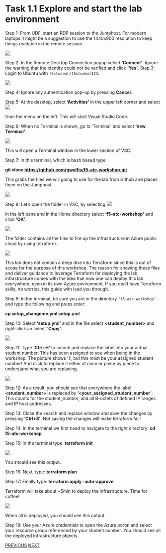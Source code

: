 # Task 1.1 Explore and start the lab environment

Step 1: From UDF, start an RDP session to the Jumphost. For modern laptops it might be a suggestion to use the 1440x900 resolution to keep things readable in the remote session.

![](../png/module1/task1_1_p1.png)

    
Step 2: In the Remote Desktop Connection popup select **‘Connect’**. Ignore the warning that the identity could not be verified and click **‘Yes’**.
Step 3: Login to Ubuntu with ``f5student/f5student123``.

![](../png/module1/task1_1_p2.png)

Step 4: Ignore any authentication pop-up by pressing **Cancel**.

Step 5: At the desktop, select **‘Activities’** in the upper left corner and select ![](../png/module1/task1_1_p3.png)

from the menu on the left. This will start Visual Studio Code.

Step 6: When no Terminal is shown, go to ‘Terminal’ and select **‘new Terminal’**.
 
![](../png/module1/task1_1_p4.png)

This will open a Terminal window in the lower section of VSC.

Step 7: In this terminal, which is bash based type: 

**git clone https://github.com/gwolfis/f5-atc-workshop.git**

This grabs the files we will going to use for the lab from Github and places them on the Jumphost.

![](../png/module1/task1_1_p5.png)

Step 8: Let’s open the folder in VSC, by selecting ![](../png/module1/task1_1_p6.png)

in the left pane and in the Home directory select **‘f5-atc-workshop’** and click **‘OK’**.

![](../png/module1/task1_1_p7.png)

The folder contains all the files to fire up the infrastructure in Azure public cloud by using terraform.

![](../png/module1/task1_1_p8.png)

This lab does not contain a deep dive into Terraform since this is out of scope for the purpose of this workshop. The reason for showing these files and deliver guidance to leverage Terraform for deploying the lab infrastructure comes with the idea that now one can deploy this lab everywhere, even in its own Azure environment.
If you don’t have Terraform skills, no worries, this guide with lead you through.

Step 9: In the terminal, be sure you are in the directory ``‘f5-atc-workshop’`` and type the following and press enter:

**cp setup_changeme.yml setup.yml**

Step 10: Select **‘setup.yml’** and in the file select **<student_number>** and right-click an select **‘Copy’**.

![](../png/module1/task1_1_p9.png)

Step 11: Type **‘Ctrl+H’** to search and replace the label into your actual student number. This has been assigned to you when being in the workshop. The picture shows ‘1’, but this most be your assigned student number! And click to replace it either at once or piece by piece to understand what you are replacing.
 
![](../png/module1/task1_1_p10.png)

Step 12: As a result, you should see that everywhere the label **<student_number>** is replaced by **‘<your_assigned_student_number’**. This counts for the student_number, and all B-octets of defined IP ranges and IP host addresses.

Step 13: Close the search and replace window and save the changes by pressing **‘Ctrl+S’**. Not saving the changes will make terraform fail!

Step 14: In the terminal we first need to navigate to the right directory: **cd f5-atc-workshop**

Step 15: In the terminal type: **terraform init**
 
![](../png/module1/task1_1_p11.png)

You should see this output.

Step 16: Next, type: **terraform plan**

Step 17: Finally type: **terraform apply -auto-approve**

Terraform will take about ~5min to deploy the infrastructure. Time for coffee!

![](../png/module1/task1_1_p12.png)

When all is deployed, you should see this output.

Step 18: Use your Azure credentials to open the Azure portal and select your resource group referenced by your student number. You should see all the deployed infrastructure objects.

[PREVIOUS](module1.md)      [NEXT](task1_2.md)